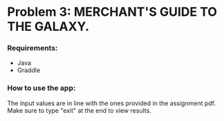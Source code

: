 # Problem 3: MERCHANT'S GUIDE TO THE GALAXY.

### Requirements:
- Java
- Graddle

### How to use the app:
The input values are in line with the ones provided in the assignment pdf.
Make sure to type "exit" at the end to view results.
